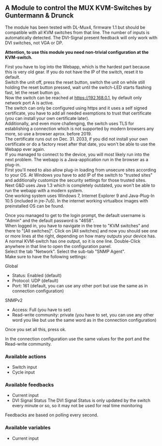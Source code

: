 ## A Module to control the MUX KVM-Switches by Guntermann & Drunck

The module has been tested with DL-Mux4, firmware 1.1 but should be compatible with all KVM switches from that line.
The number of inputs is automatically detected.
The DVI-Signal present feedback will only work with DVI switches, not VGA or DP.

**Attention, to use this module you need non-trivial configuration at the KVM-switch.**

First you have to log into the Webapp, which is the hardest part because this is very old gear.
If you do not have the IP of the switch, reset it to default.  
Switch the unit off, press the reset button, switch the unit on while still holding the reset button pressed, wait until the switch-LED starts flashing fast, let the reset button go.  
Now the switch can be reached at https://192.168.0.1, by default only network port A is active.  
The switch can only be configured using https and it uses a self signed certificate, you have to add all needed exemptions to trust that certificate (you can install your own certificate later).  
Additionally, and even more challenging, the switch uses TLS for establishing a connection which is not supported by modern browsers any more, so use a browser aprox. before 2019.  
The certificate runs out on Dec. 31. 2033, if you did not install your own certificate or do a factory reset after that date, you won't be able to use the Webapp ever again.  
If you managed to connect to the device, you will most likely run into the next problem. The webapp is a Java-application run in the browser as a plug-in.  
First you'll need to also allow plug-in loading from unsecure sites according to your OS. At Windows you have to add IP of the switch to "trusted sites" and additionally customize the security settings for those trusted sites.  
Next G&D uses Java 1.3 which is completely outdated, you won't be able to run the webapp with a modern system.  
One working system uses Windows 7, Internet Explorer 9 and Java-Plug-In 10.5 (included in jre-7u5). In the internet working virtualbox images with preinstalled OS can be found. 

Once you managed to get to the login prompt, the default username is "Admin" and the default password is "4658".  
When logged in, you have to navigate in the tree to "KVM switches" and there to "[All switches]". Click on [All switches] and now you should see one or more lines at the right, depending on how many outputs your device has.  
A normal KVM-switch has one output, so it is one line. Double-Click anywhere in that line to open the configuration panel.  
Select the tab "Network". Select the sub-tab "SNMP Agent".  
Make sure to have the following settings:

Global  
- Status: Enabled (default)
- Protocol: UDP (default)
- Port: 161 (default, you can use any other port but use the same as in connection configuration)

SNMPv2  
- Access: Full (you have to set)
- Read-write community: private (you have to set, you can use any other word you like but use the same word as in the connection configuration)

Once you set all this, press ok.

In the connection configuration use the same values for the port and the Read-write community.


### Available actions

- Switch input
- Cycle input

### Available feedbacks

- Current input
- DVI Signal Status
  The DVI Signal Status is only updated by the switch every minute or so, so it may not be used for real time monitoring

Feedbacks are based on polling every second.

### Available variables

- Current input